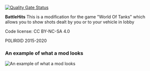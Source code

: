 ﻿
[![Quality Gate Status](https://sonarcloud.io/api/project_badges/measure?project=P0LIR0ID_wot-battlehits&metric=alert_status)](https://sonarcloud.io/dashboard?id=P0LIR0ID_wot-battlehits)

**BattleHits** This is a modification for the game "World Of Tanks" which allows you to show shots dealt by you or to your vehicle in lobby

Code license: CC BY-NC-SA 4.0

P0LIR0ID 2015-2020

### An example of what a mod looks
![An example of what a mod looks](https://static.poliroid.ru/battleHits.jpg)

